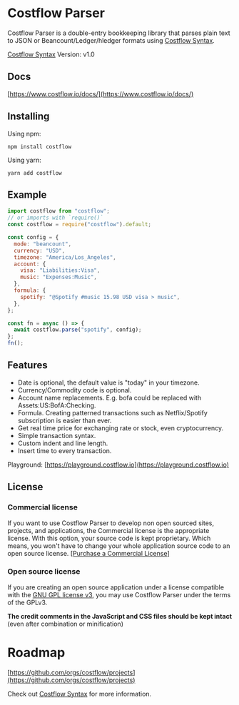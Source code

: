 # Costflow Parser

Costflow Parser is a double-entry bookkeeping library that parses plain text to JSON or Beancount/Ledger/hledger formats using [Costflow Syntax](https://www.costflow.io/docs/syntax/).

[Costflow Syntax](https://www.costflow.io/docs/syntax/) Version: v1.0

## Docs

[https://www.costflow.io/docs/](https://www.costflow.io/docs/)

## Installing

Using npm:

```
npm install costflow
```

Using yarn:

```
yarn add costflow
```

## Example

```js
import costflow from "costflow";
// or imports with `require()`
const costflow = require("costflow").default;

const config = {
  mode: "beancount",
  currency: "USD",
  timezone: "America/Los_Angeles",
  account: {
    visa: "Liabilities:Visa",
    music: "Expenses:Music",
  },
  formula: {
    spotify: "@Spotify #music 15.98 USD visa > music",
  },
};

const fn = async () => {
  await costflow.parse("spotify", config);
};
fn();
```

## Features

- Date is optional, the default value is "today" in your timezone.
- Currency/Commodity code is optional.
- Account name replacements. E.g. bofa could be replaced with Assets:US:BofA:Checking.
- Formula. Creating patterned transactions such as Netflix/Spotify subscription is easier than ever.
- Get real time price for exchanging rate or stock, even cryptocurrency.
- Simple transaction syntax.
- Custom indent and line length.
- Insert time to every transaction.

Playground: [https://playground.costflow.io](https://playground.costflow.io)

## License

### Commercial license

If you want to use Costflow Parser to develop non open sourced sites, projects, and applications, the Commercial license is the appropriate license. With this option, your source code is kept proprietary. Which means, you won't have to change your whole application source code to an open source license. [[Purchase a Commercial License]](https://www.costflow.io/)

### Open source license

If you are creating an open source application under a license compatible with the [GNU GPL license v3](https://www.gnu.org/licenses/gpl-3.0.html), you may use Costflow Parser under the terms of the GPLv3.

**The credit comments in the JavaScript and CSS files should be kept intact** (even after combination or minification)

# Roadmap

[https://github.com/orgs/costflow/projects](https://github.com/orgs/costflow/projects)

Check out [Costflow Syntax](https://docs.costflow.io/) for more information.
